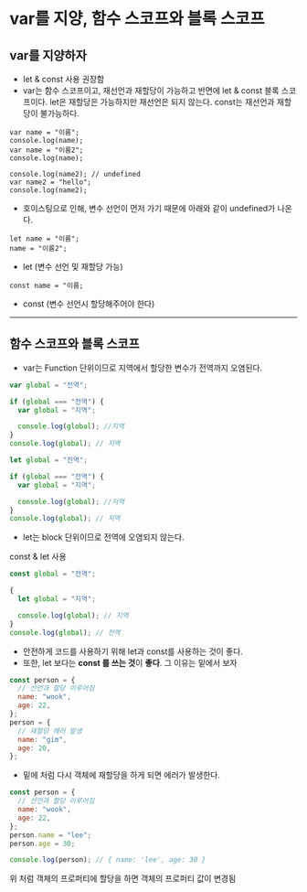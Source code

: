 # var를 지양, 함수 스코프와 블록 스코프

## var를 지양하자

- let & const 사용 권장함
- var는 함수 스코프이고, 재선언과 재할당이 가능하고 반면에 let & const 블록 스코프이다. let은 재할당은 가능하지만 재선언은 되지 않는다. const는 재선언과 재할당이 불가능하다.

```
var name = "이름";
console.log(name);
var name = "이름2";
console.log(name);
```

```
console.log(name2); // undefined
var name2 = "hello";
console.log(name2);
```

- 호이스팅으로 인해, 변수 선언이 먼저 가기 때문에 아래와 같이 undefined가 나온다.

```
let name = "이름";
name = "이름2";
```

- let (변수 선언 및 재할당 가능)

```
const name = "이름;
```

- const (변수 선언시 할당해주어야 한다)

---

## 함수 스코프와 블록 스코프

- var는 Function 단위이므로 지역에서 할당한 변수가 전역까지 오염된다.

```jsx
var global = "전역";

if (global === "전역") {
  var global = "지역";

  console.log(global); //지역
}
console.log(global); // 지역
```

```jsx
let global = "전역";

if (global === "전역") {
  var global = "지역";

  console.log(global); //지역
}
console.log(global); // 지역
```

- let는 block 단위이므로 전역에 오염되지 않는다.

const & let 사용

```jsx
const global = "전역";

{
  let global = "지역";

  console.log(global); // 지역
}
console.log(global); // 전역
```

- 안전하게 코드를 사용하기 위해 let과 const를 사용하는 것이 좋다.
- 또한, let 보다는 **const 를 쓰는 것**이 **좋다**. 그 이유는 밑에서 보자

```jsx
const person = {
  // 선언과 할당 이루어짐
  name: "wook",
  age: 22,
};
person = {
  // 재할당 에러 발생
  name: "gim",
  age: 20,
};
```

- 밑에 처럼 다시 객체에 재할당을 하게 되면 에러가 발생한다.

```jsx
const person = {
  // 선언과 할당 이루어짐
  name: "wook",
  age: 22,
};
person.name = "lee";
person.age = 30;

console.log(person); // { name: 'lee', age: 30 }
```

위 처럼 객체의 프로퍼티에 할당을 하면 객체의 프로퍼티 값이 변경됨
